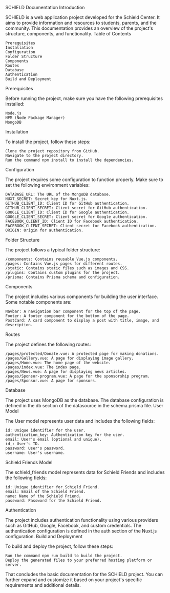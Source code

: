 SCHIELD Documentation
Introduction

SCHIELD is a web application project developed for the Schield Center. It aims to provide information and resources to students, parents, and the community. This documentation provides an overview of the project's structure, components, and functionality.
Table of Contents

    Prerequisites
    Installation
    Configuration
    Folder Structure
    Components
    Routes
    Database
    Authentication
    Build and Deployment

Prerequisites

Before running the project, make sure you have the following prerequisites installed:

    Node.js
    NPM (Node Package Manager)
    MongoDB

Installation

To install the project, follow these steps:

    Clone the project repository from GitHub.
    Navigate to the project directory.
    Run the command npm install to install the dependencies.

Configuration

The project requires some configuration to function properly. Make sure to set the following environment variables:

    DATABASE_URL: The URL of the MongoDB database.
    NUXT_SECRET: Secret key for Nuxt.js.
    GITHUB_CLIENT_ID: Client ID for GitHub authentication.
    GITHUB_CLIENT_SECRET: Client secret for GitHub authentication.
    GOOGLE_CLIENT_ID: Client ID for Google authentication.
    GOOGLE_CLIENT_SECRET: Client secret for Google authentication.
    FACEBOOK_CLIENT_ID: Client ID for Facebook authentication.
    FACEBOOK_CLIENT_SECRET: Client secret for Facebook authentication.
    ORIGIN: Origin for authentication.

Folder Structure

The project follows a typical folder structure:

    /components: Contains reusable Vue.js components.
    /pages: Contains Vue.js pages for different routes.
    /static: Contains static files such as images and CSS.
    /plugins: Contains custom plugins for the project.
    /prisma: Contains Prisma schema and configuration.

Components

The project includes various components for building the user interface. Some notable components are:

    Navbar: A navigation bar component for the top of the page.
    Footer: A footer component for the bottom of the page.
    PostCard: A card component to display a post with title, image, and description.

Routes

The project defines the following routes:

    /pages/protected/Donate.vue: A protected page for making donations.
    /pages/Gallery.vue: A page for displaying image gallery.
    /pages/Home.vue: The home page of the website.
    /pages/index.vue: The index page.
    /pages/News.vue: A page for displaying news articles.
    /pages/Sponsor-program.vue: A page for the sponsorship program.
    /pages/Sponsor.vue: A page for sponsors.

Database

The project uses MongoDB as the database. The database configuration is defined in the db section of the datasource in the schema.prisma file.
User Model

The User model represents user data and includes the following fields:

    id: Unique identifier for the user.
    authentication_key: Authentication key for the user.
    email: User's email (optional and unique).
    id_: User's ID.
    password: User's password.
    username: User's username.

Schield Friends Model

The schield_friends model represents data for Schield Friends and includes the following fields:

    id: Unique identifier for Schield Friend.
    email: Email of the Schield Friend.
    name: Name of the Schield Friend.
    password: Password for the Schield Friend.

Authentication

The project includes authentication functionality using various providers such as GitHub, Google, Facebook, and custom credentials. The authentication configuration is defined in the auth section of the Nuxt.js configuration.
Build and Deployment

To build and deploy the project, follow these steps:

    Run the command npm run build to build the project.
    Deploy the generated files to your preferred hosting platform or server.

That concludes the basic documentation for the SCHIELD project. You can further expand and customize it based on your project's specific requirements and additional details.
